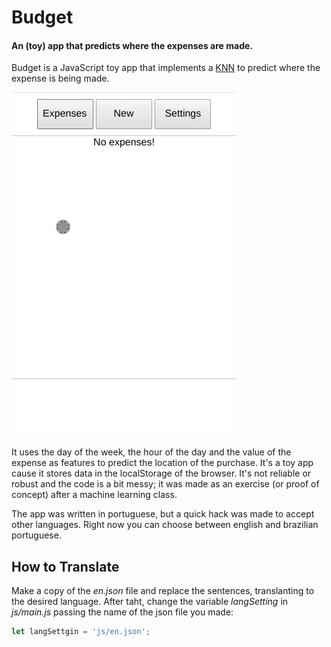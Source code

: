 # Budget

#### An (toy) app that predicts where the expenses are made.

Budget is a JavaScript toy app that implements a [KNN](https://en.wikipedia.org/wiki/K-nearest_neighbors_algorithm) to predict where the expense is being made. 

![](budget.gif)

It uses the day of the week, the hour of the day and the value of the expense as features to predict the location of the purchase. 
It's a toy app cause it stores data in the localStorage of the browser. It's not reliable or robust and the code is a bit messy; it was made as an exercise (or proof of concept) after a machine learning class.

The app was written in portuguese, but a quick hack was made to accept other languages. Right now you can choose between english and brazilian portuguese.

## How to Translate

Make a copy of the *en.json* file and replace the sentences, translanting to the desired language. After taht, change the variable *langSetting* in *js/main.js*  passing the name of the json file you made:

```javascript
let langSettgin = 'js/en.json';
```
